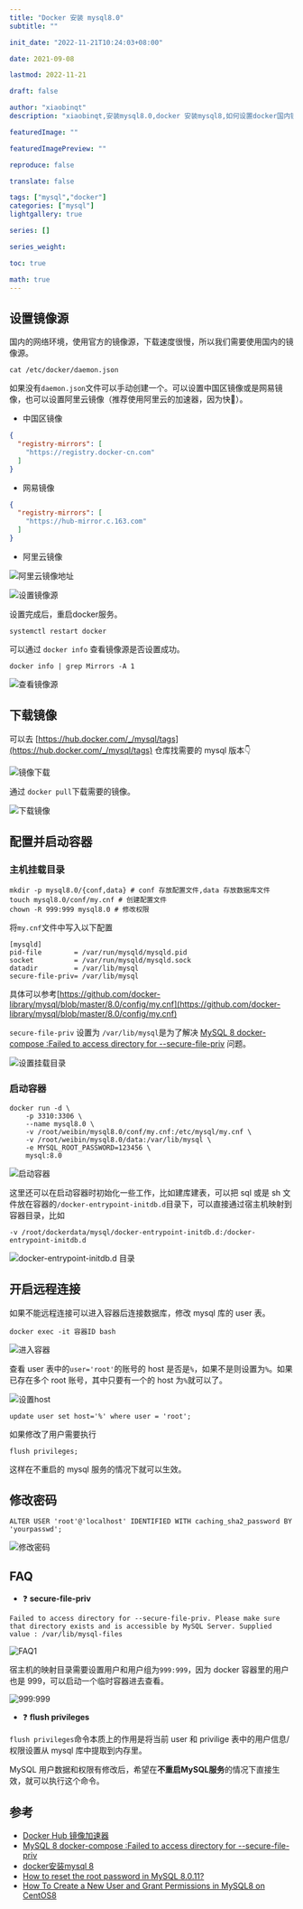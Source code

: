 ```yaml
---
title: "Docker 安装 mysql8.0"
subtitle: ""

init_date: "2022-11-21T10:24:03+08:00"

date: 2021-09-08

lastmod: 2022-11-21

draft: false

author: "xiaobinqt"
description: "xiaobinqt,安装mysql8.0,docker 安装mysql8,如何设置docker国内镜像，如果开启mysql远程连接，如果修改mysql8密码，flush privileges"

featuredImage: ""

featuredImagePreview: ""

reproduce: false

translate: false

tags: ["mysql","docker"]
categories: ["mysql"]
lightgallery: true

series: []

series_weight:

toc: true

math: true
---
```


[//]: # (https://cdn.xiaobinqt.cn/xiaobinqt.io/20221121/63ec306e51a44dc2a3ca8ff24d6be941.png)

<!-- author： xiaobinqt -->
<!-- email： xiaobinqt@163.com -->
<!-- https://xiaobinqt.github.io -->
<!-- https://www.xiaobinqt.cn -->

## 设置镜像源

国内的网络环境，使用官方的镜像源，下载速度很慢，所以我们需要使用国内的镜像源。

```shell
cat /etc/docker/daemon.json
```

如果没有`daemon.json`文件可以手动创建一个。可以设置中国区镜像或是网易镜像，也可以设置阿里云镜像（推荐使用阿里云的加速器，因为快:rofl:）。

+ 中国区镜像

```json
{
  "registry-mirrors": [
    "https://registry.docker-cn.com"
  ]
}
```

+ 网易镜像

```json
{
  "registry-mirrors": [
    "https://hub-mirror.c.163.com"
  ]
}
```

+ 阿里云镜像

![阿里云镜像地址](https://cdn.xiaobinqt.cn/xiaobinqt.io/20221121/db638d8f1d5447bca5e54227203de932.png?imageView2/0/q/75|watermark/2/text/eGlhb2JpbnF0/font/dmlqYXlh/fontsize/1000/fill/IzVDNUI1Qg==/dissolve/52/gravity/SouthEast/dx/15/dy/15 '阿里云镜像地址')

![设置镜像源](https://cdn.xiaobinqt.cn/xiaobinqt.io/20221121/96866e63f1ca4b9d9f5e3b129c405cd4.png?imageView2/0/q/75|watermark/2/text/eGlhb2JpbnF0/font/dmlqYXlh/fontsize/1000/fill/IzVDNUI1Qg==/dissolve/52/gravity/SouthEast/dx/15/dy/15 '设置镜像源')

设置完成后，重启docker服务。

```shell
systemctl restart docker
```

可以通过 `docker info` 查看镜像源是否设置成功。

```shell
docker info | grep Mirrors -A 1
```

![查看镜像源](https://cdn.xiaobinqt.cn/xiaobinqt.io/20221121/bd599a600ab44a73a6f21de4167a4446.png?imageView2/0/q/75|watermark/2/text/eGlhb2JpbnF0/font/dmlqYXlh/fontsize/1000/fill/IzVDNUI1Qg==/dissolve/52/gravity/SouthEast/dx/15/dy/15 '查看镜像源')

## 下载镜像

可以去 [https://hub.docker.com/_/mysql/tags](https://hub.docker.com/_/mysql/tags) 仓库找需要的 mysql 版本:point_down:

![镜像下载](https://cdn.xiaobinqt.cn/xiaobinqt.io/20221121/09ed0f1adae443d3a22a34796c8b3c0e.png?imageView2/0/q/75|watermark/2/text/eGlhb2JpbnF0/font/dmlqYXlh/fontsize/1000/fill/IzVDNUI1Qg==/dissolve/52/gravity/SouthEast/dx/15/dy/15 '镜像下载')

通过 `docker pull`下载需要的镜像。

![下载镜像](https://cdn.xiaobinqt.cn/xiaobinqt.io/20221121/569c7174b200474f9e20724d2f7c4e35.png?imageView2/0/q/75|watermark/2/text/eGlhb2JpbnF0/font/dmlqYXlh/fontsize/1000/fill/IzVDNUI1Qg==/dissolve/52/gravity/SouthEast/dx/15/dy/15 '下载镜像')

## 配置并启动容器

### 主机挂载目录

```shell
mkdir -p mysql8.0/{conf,data} # conf 存放配置文件,data 存放数据库文件
touch mysql8.0/conf/my.cnf # 创建配置文件
chown -R 999:999 mysql8.0 # 修改权限
```

将`my.cnf`文件中写入以下配置

```shell
[mysqld]
pid-file        = /var/run/mysqld/mysqld.pid
socket          = /var/run/mysqld/mysqld.sock
datadir         = /var/lib/mysql
secure-file-priv= /var/lib/mysql
```

具体可以参考[https://github.com/docker-library/mysql/blob/master/8.0/config/my.cnf](https://github.com/docker-library/mysql/blob/master/8.0/config/my.cnf)

`secure-file-priv` 设置为 `/var/lib/mysql`是为了解决 [MySQL 8 docker-compose :Failed to access directory for --secure-file-priv](https://github.com/docker-library/mysql/issues/541) 问题。

![设置挂载目录](https://cdn.xiaobinqt.cn/xiaobinqt.io/20221121/014c2fb94bb74b0b8f42178efaff315c.png?imageView2/0/q/75|watermark/2/text/eGlhb2JpbnF0/font/dmlqYXlh/fontsize/1000/fill/IzVDNUI1Qg==/dissolve/52/gravity/SouthEast/dx/15/dy/15 '设置挂载目录')

### 启动容器

```shell
docker run -d \
    -p 3310:3306 \
    --name mysql8.0 \
    -v /root/weibin/mysql8.0/conf/my.cnf:/etc/mysql/my.cnf \
    -v /root/weibin/mysql8.0/data:/var/lib/mysql \
    -e MYSQL_ROOT_PASSWORD=123456 \
    mysql:8.0
```

![启动容器](https://cdn.xiaobinqt.cn/xiaobinqt.io/20221121/2c0a7dbf9628400a98fcfaaa341c6970.png?imageView2/0/q/75|watermark/2/text/eGlhb2JpbnF0/font/dmlqYXlh/fontsize/1000/fill/IzVDNUI1Qg==/dissolve/52/gravity/SouthEast/dx/15/dy/15 '启动容器')

这里还可以在启动容器时初始化一些工作，比如建库建表，可以把 sql 或是 sh 文件放在容器的`/docker-entrypoint-initdb.d`目录下，可以直接通过宿主机映射到容器目录，比如

```shell
-v /root/dockerdata/mysql/docker-entrypoint-initdb.d:/docker-entrypoint-initdb.d
```

![](https://cdn.xiaobinqt.cn/xiaobinqt.io/20230307/f4a351ea0e654164b078634826de0033.png?imageView2/0/q/75|watermark/2/text/eGlhb2JpbnF0/font/dmlqYXlh/fontsize/1000/fill/IzVDNUI1Qg==/dissolve/52/gravity/SouthEast/dx/15/dy/15 'docker-entrypoint-initdb.d 目录')

## 开启远程连接

如果不能远程连接可以进入容器后连接数据库，修改 mysql 库的 user 表。

```shell
docker exec -it 容器ID bash
````

![进入容器](https://cdn.xiaobinqt.cn/xiaobinqt.io/20221121/c086da058f074cfc96f93ce87d8d2cfb.png?imageView2/0/q/75|watermark/2/text/eGlhb2JpbnF0/font/dmlqYXlh/fontsize/1000/fill/IzVDNUI1Qg==/dissolve/52/gravity/SouthEast/dx/15/dy/15 '进入容器')

查看 user 表中的`user='root'`的账号的 host 是否是`%`，如果不是则设置为`%`。如果已存在多个 root 账号，其中只要有一个的 host 为`%`就可以了。

![设置host](https://cdn.xiaobinqt.cn/xiaobinqt.io/20221121/534fccacb5c44d9e8dcc9db8df1d6ee3.png?imageView2/0/q/75|watermark/2/text/eGlhb2JpbnF0/font/dmlqYXlh/fontsize/1000/fill/IzVDNUI1Qg==/dissolve/52/gravity/SouthEast/dx/15/dy/15 '设置host')

```shell
update user set host='%' where user = 'root';
```

如果修改了用户需要执行

```shell
flush privileges;
```

这样在不重启的 mysql 服务的情况下就可以生效。

## 修改密码

```shell
ALTER USER 'root'@'localhost' IDENTIFIED WITH caching_sha2_password BY 'yourpasswd';
```

![修改密码](https://cdn.xiaobinqt.cn/xiaobinqt.io/20221121/3ca7bd00dfaf402d871581aca72d2e93.png?imageView2/0/q/75|watermark/2/text/eGlhb2JpbnF0/font/dmlqYXlh/fontsize/1000/fill/IzVDNUI1Qg==/dissolve/52/gravity/SouthEast/dx/15/dy/15 '修改密码')

## FAQ

+ :question: **secure-file-priv**

```shell
Failed to access directory for --secure-file-priv. Please make sure that directory exists and is accessible by MySQL Server. Supplied value : /var/lib/mysql-files
```

![FAQ1](https://cdn.xiaobinqt.cn/xiaobinqt.io/20221121/22c2b7f4e7f24aaba10ede6b043cbb55.png?imageView2/0/q/75|watermark/2/text/eGlhb2JpbnF0/font/dmlqYXlh/fontsize/1000/fill/IzVDNUI1Qg==/dissolve/52/gravity/SouthEast/dx/15/dy/15 'FAQ1')

宿主机的映射目录需要设置用户和用户组为`999:999`，因为 docker 容器里的用户也是 999，可以启动一个临时容器进去查看。

![999:999](https://cdn.xiaobinqt.cn/xiaobinqt.io/20221121/8591686d90444944a3b3aaefed189b26.png?imageView2/0/q/75|watermark/2/text/eGlhb2JpbnF0/font/dmlqYXlh/fontsize/1000/fill/IzVDNUI1Qg==/dissolve/52/gravity/SouthEast/dx/15/dy/15 '999:999')

+ :question: **flush privileges**

`flush privileges`命令本质上的作用是将当前 user 和 privilige 表中的用户信息/权限设置从 mysql 库中提取到内存里。

MySQL 用户数据和权限有修改后，希望在**不重启MySQL服务**的情况下直接生效，就可以执行这个命令。

## 参考

+ [Docker Hub 镜像加速器](https://gist.github.com/y0ngb1n/7e8f16af3242c7815e7ca2f0833d3ea6)
+ [MySQL 8 docker-compose :Failed to access directory for --secure-file-priv](https://github.com/docker-library/mysql/issues/541)
+ [docker安装mysql 8](https://www.jianshu.com/p/000fee62e786)
+ [How to reset the root password in MySQL 8.0.11?](https://stackoverflow.com/questions/50691977/how-to-reset-the-root-password-in-mysql-8-0-11)
+ [How To Create a New User and Grant Permissions in MySQL8 on CentOS8](https://www.atlantic.net/dedicated-server-hosting/how-to-create-a-new-user-and-grant-permissions-in-mysql8-on-centos8/)

